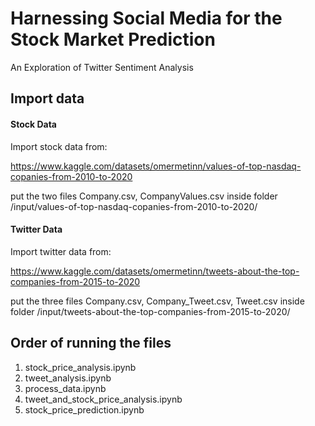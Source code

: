 # Harnessing Social Media for the Stock Market Prediction
An Exploration of Twitter Sentiment Analysis


## Import data
#### Stock Data
Import stock data from: 

https://www.kaggle.com/datasets/omermetinn/values-of-top-nasdaq-copanies-from-2010-to-2020 

put the two files Company.csv, CompanyValues.csv inside folder /input/values-of-top-nasdaq-copanies-from-2010-to-2020/

#### Twitter Data
Import twitter data from:

https://www.kaggle.com/datasets/omermetinn/tweets-about-the-top-companies-from-2015-to-2020

put the three files Company.csv, Company_Tweet.csv, Tweet.csv inside folder /input/tweets-about-the-top-companies-from-2015-to-2020/

## Order of running the files
1. stock_price_analysis.ipynb
2. tweet_analysis.ipynb
3. process_data.ipynb
4. tweet_and_stock_price_analysis.ipynb
5. stock_price_prediction.ipynb

